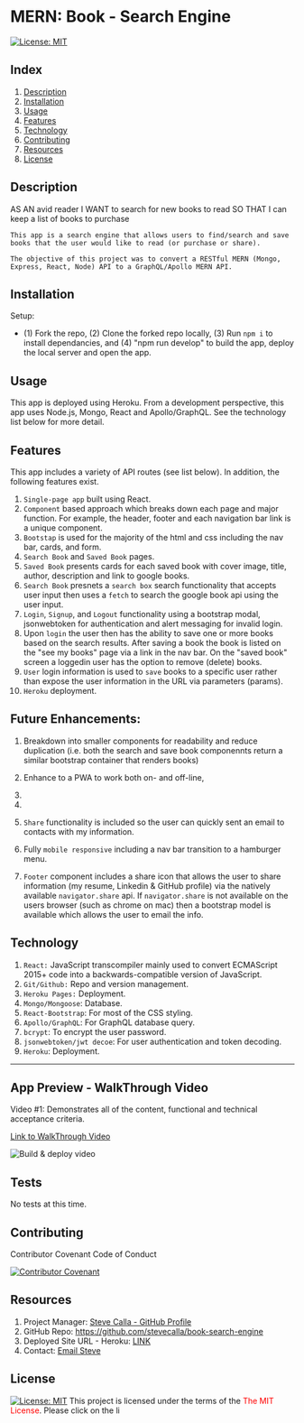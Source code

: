 # MERN: Book - Search Engine
[![License:  MIT](https://img.shields.io/badge/License-MIT-yellow.svg)](https://opensource.org/licenses/MIT)

## Index

1. [Description](#description)
2. [Installation](#installation)
3. [Usage](#usage)
4. [Features](#features)
5. [Technology](#technology)
6. [Contributing](#contributing)
7. [Resources](#resources)
8. [License](#license)

## Description
AS AN avid reader
I WANT to search for new books to read
SO THAT I can keep a list of books to purchase
```
This app is a search engine that allows users to find/search and save books that the user would like to read (or purchase or share).

The objective of this project was to convert a RESTful MERN (Mongo, Express, React, Node) API to a GraphQL/Apollo MERN API.

```

## Installation

Setup: 
- (1) Fork the repo, (2) Clone the forked repo locally, (3) Run `npm i` to install dependancies, and (4) "npm run develop" to build the app, deploy the local server and open the app.

## Usage

This app is deployed using Heroku. From a development perspective, this app uses Node.js, Mongo, React and Apollo/GraphQL. See the technology list below for more detail.

## Features

This app includes a variety of API routes (see list below). In addition, the following features exist.

1. `Single-page app` built using React.
2. `Component` based approach which breaks down each page and major function. For example, the header, footer and each navigation bar link is a unique component.
3. `Bootstap` is used for the majority of the html and css including the nav bar, cards, and form.
4. `Search Book` and `Saved Book` pages. 
5. `Saved Book` presents cards for each saved book with cover image, title, author, description and link to google books.
6. `Search Book` presnets a `search box` search functionality that accepts user input then uses a `fetch` to search the google book api using the user input.
7. `Login`, `Signup`, and `Logout` functionality using a bootstrap modal, jsonwebtoken for authentication and alert messaging for invalid login.
8. Upon `login` the user then has the ability to save one or more books based on the search results. After saving a book the book is listed on the "see my books" page via a link in the nav bar. On the "saved book" screen a loggedin user has the option to remove (delete) books.
9. `User` login information is used to `save` books to a specific user rather than expose the user information in the URL via parameters (params).
10. `Heroku` deployment.

## Future Enhancements: 
1. Breakdown into smaller components for readability and reduce duplication (i.e. both the search and save book componennts return a similar bootstrap container that renders books)
2. Enhance to a PWA to work both on- and off-line, 
3. 
4. 

9. `Share` functionality is included so the user can quickly sent an email to contacts with my information.
12. Fully `mobile responsive` including a nav bar transition to a hamburger menu.
4. `Footer` component includes a share icon that allows the user to share information (my resume, Linkedin & GitHub profile) via the natively available `navigator.share` api. If `navigator.share` is not available on the users browser (such as chrome on mac) then a bootstrap model is available which allows the user to email the info.

## Technology

1. `React:` JavaScript transcompiler mainly used to convert ECMAScript 2015+ code into a backwards-compatible version of JavaScript.
2. `Git/Github:` Repo and version management.
3. `Heroku Pages:` Deployment.
4. `Mongo/Mongoose`: Database.
5. `React-Bootstrap`: For most of the CSS styling.
6. `Apollo/GraphQL`: For GraphQL database query.
7. `bcrypt`: To encrypt the user password.
8. `jsonwebtoken/jwt decoe`: For user authentication and token decoding.
9. `Heroku`: Deployment.
---

## App Preview - WalkThrough Video

Video #1: Demonstrates all of the content, functional and technical acceptance criteria.

[Link to WalkThrough Video](https://youtu.be/k6Rsua0mPys)

![Build & deploy video](./src/assets/images/demo-video.gif)

## Tests

No tests at this time.

## Contributing

Contributor Covenant Code of Conduct

[![Contributor Covenant](https://img.shields.io/badge/Contributor%20Covenant-2.1-4baaaa.svg)](https://www.contributor-covenant.org/version/2/1/code_of_conduct/code_of_conduct.md)

## Resources

1. Project Manager: [Steve Calla - GitHub Profile](https://github.com/stevecalla)
2. GitHub Repo: <https://github.com/stevecalla/book-search-engine>
3. Deployed Site URL - Heroku: [LINK]()
4. Contact: [Email Steve](mailto:callasteven@gmail.com)

## License 

[![License:  MIT](https://img.shields.io/badge/License-MIT-yellow.svg)](https://opensource.org/licenses/MIT)
This project is licensed under the terms of the <span style="color:red">The MIT License</span>. Please click on the li